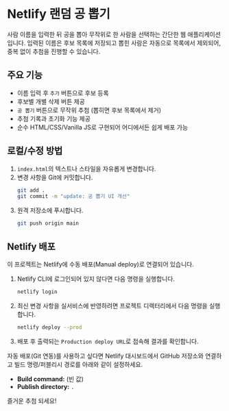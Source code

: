 # Netlify 랜덤 공 뽑기

사람 이름을 입력한 뒤 공을 뽑아 무작위로 한 사람을 선택하는 간단한 웹 애플리케이션입니다. 입력된 이름은 후보 목록에 저장되고 뽑힌 사람은 자동으로 목록에서 제외되어, 중복 없이 추첨을 진행할 수 있습니다.

## 주요 기능
- 이름 입력 후 `추가` 버튼으로 후보 등록
- 후보별 개별 삭제 버튼 제공
- `공 뽑기` 버튼으로 무작위 추첨 (뽑히면 후보 목록에서 제거)
- 추첨 기록과 초기화 기능 제공
- 순수 HTML/CSS/Vanilla JS로 구현되어 어디에서든 쉽게 배포 가능

## 로컬/수정 방법
1. `index.html`의 텍스트나 스타일을 자유롭게 변경합니다.
2. 변경 사항을 Git에 커밋합니다.
   ```bash
   git add .
   git commit -m "update: 공 뽑기 UI 개선"
   ```
3. 원격 저장소에 푸시합니다.
   ```bash
   git push origin main
   ```

## Netlify 배포
이 프로젝트는 Netlify에 수동 배포(Manual deploy)로 연결되어 있습니다.

1. Netlify CLI에 로그인되어 있지 않다면 다음 명령을 실행합니다.
   ```bash
   netlify login
   ```
2. 최신 변경 사항을 실서비스에 반영하려면 프로젝트 디렉터리에서 다음 명령을 실행합니다.
   ```bash
   netlify deploy --prod
   ```
3. 배포 후 출력되는 `Production deploy URL`로 접속해 결과를 확인합니다.

자동 배포(Git 연동)를 사용하고 싶다면 Netlify 대시보드에서 GitHub 저장소와 연결하고 빌드 명령/퍼블리시 경로를 아래와 같이 설정하세요.
- **Build command:** (빈 값)
- **Publish directory:** `.`

즐거운 추첨 되세요!
